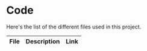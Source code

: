 # Code

Here's the list of the different files used in this project.

| File | Description | Link |
| --- | --- | --- |